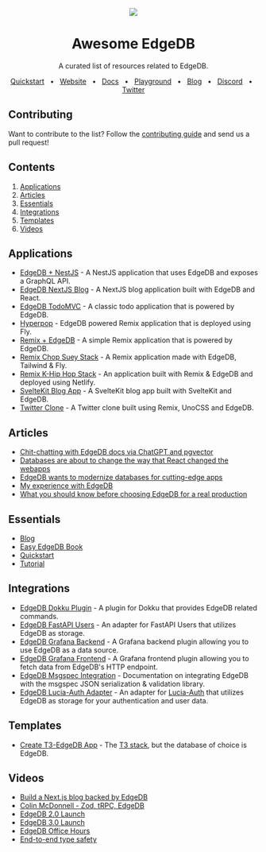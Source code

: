 <div align="center">
  <p align="center">
    <a href="https://www.edgedb.com" target="blank">
      <img src="https://www.edgedb.com/github_banner.png" />
    </a>
  </p>

  <h1>Awesome EdgeDB</h1>
  <p>A curated list of resources related to EdgeDB.</p>

  <a href="https://www.edgedb.com/docs/guides/quickstart">Quickstart</a>
  <span>&nbsp;&nbsp;•&nbsp;&nbsp;</span>
  <a href="https://www.edgedb.com">Website</a>
  <span>&nbsp;&nbsp;•&nbsp;&nbsp;</span>
  <a href="https://www.edgedb.com/docs">Docs</a>
  <span>&nbsp;&nbsp;•&nbsp;&nbsp;</span>
  <a href="https://www.edgedb.com/tutorial">Playground</a>
  <span>&nbsp;&nbsp;•&nbsp;&nbsp;</span>
  <a href="https://www.edgedb.com/blog">Blog</a>
  <span>&nbsp;&nbsp;•&nbsp;&nbsp;</span>
  <a href="https://discord.gg/umUueND6ag">Discord</a>
  <span>&nbsp;&nbsp;•&nbsp;&nbsp;</span>
  <a href="https://twitter.com/edgedatabase">Twitter</a>
</div>

## Contributing
Want to contribute to the list? Follow the [contributing guide](/CONTRIBUTING.md) and send us a pull request!

## Contents
1. [Applications](#applications)
2. [Articles](#articles)
3. [Essentials](#essentials)
4. [Integrations](#integrations)
5. [Templates](#templates)
6. [Videos](#videos)

## Applications
- [EdgeDB + NestJS](https://github.com/tdolsen/edgedb-nestjs-example) - A NestJS application that uses EdgeDB and exposes a GraphQL API.
- [EdgeDB NextJS Blog](https://github.com/colinhacks/edgedb-nextjs-blog) - A NextJS blog application built with EdgeDB and React.
- [EdgeDB TodoMVC](https://github.com/edgedb/simpletodo) - A classic todo application that is powered by EdgeDB.
- [Hyperpop](https://github.com/edgedb/remix) - EdgeDB powered Remix application that is deployed using Fly.
- [Remix + EdgeDB](https://github.com/jacob-ebey/remix-edgedb) - A simple Remix application that is powered by EdgeDB.
- [Remix Chop Suey Stack](https://github.com/jkcorrea/remix-chop-suey-stack) - A Remix application made with EdgeDB, Tailwind & Fly.
- [Remix K-Hip Hop Stack](https://github.com/AceroM/khiphop-stack) - An application built with Remix & EdgeDB and deployed using Netlify.
- [SvelteKit Blog App](https://github.com/pro7tech/sveltekit-blog-app) - A SvelteKit blog app built with SvelteKit and EdgeDB.
- [Twitter Clone](https://github.com/pokedotdev/twitter-clone) - A Twitter clone built using Remix, UnoCSS and EdgeDB.

## Articles
- [Chit-chatting with EdgeDB docs via ChatGPT and pgvector](https://www.edgedb.com/blog/chit-chatting-with-edgedb-docs-via-chatgpt-and-pgvector)
- [Databases are about to change the way that React changed the webapps](https://miroslavpetrik.medium.com/databases-are-about-to-change-the-way-that-react-changed-the-webapps-aef81665dd81)
- [EdgeDB wants to modernize databases for cutting-edge apps](https://techcrunch.com/2022/04/22/edgedb-wants-to-modernize-databases-for-cutting-edge-apps/)
- [My experience with EdgeDB](https://divan.dev/posts/edgedb/)
- [What you should know before choosing EdgeDB for a real production](https://careers.semrush.com/en/blog/what-you-should-know-before-choosing-edgedb-for-a-real-production/)

## Essentials
- [Blog](https://www.edgedb.com/blog)
- [Easy EdgeDB Book](https://www.edgedb.com/easy-edgedb)
- [Quickstart](https://www.edgedb.com/docs/guides/quickstart)
- [Tutorial](https://www.edgedb.com/tutorial)

## Integrations
- [EdgeDB Dokku Plugin](https://github.com/IgnisDa/dokku-edgedb) - A plugin for Dokku that provides EdgeDB related commands.
- [EdgeDB FastAPI Users](https://github.com/0xsirsaif/fastapiusers-edgedb) - An adapter for FastAPI Users that utilizes EdgeDB as storage.
- [EdgeDB Grafana Backend](https://github.com/washed/edgedb-grafana-backend) - A Grafana backend plugin allowing you to use EdgeDB as a data source.
- [EdgeDB Grafana Frontend](https://github.com/edgedb/edgedb-grafana-frontend) - A Grafana frontend plugin allowing you to fetch data from EdgeDB's HTTP endpoint.
- [EdgeDB Msgspec Integration](https://jcristharif.com/msgspec/examples/edgedb.html) - Documentation on integrating EdgeDB with the msgspec JSON serialization & validation library.
- [EdgeDB Lucia-Auth Adapter](https://github.com/JitPackJoyride/lucia-adapter-edgedb) - An adapter for [Lucia-Auth](https://lucia-auth.com/) that utilizes EdgeDB as storage for your authentication and user data.

## Templates
- [Create T3-EdgeDB App](https://github.com/PastelStoic/create-t3-edgedb-app) - The [T3 stack](https://init.tips/), but the database of choice is EdgeDB.

## Videos
- [Build a Next.js blog backed by EdgeDB](https://www.youtube.com/watch?v=G17Xc8cnSI0)
- [Colin McDonnell - Zod, tRPC, EdgeDB](https://www.youtube.com/watch?v=WVRLim8A8-I)
- [EdgeDB 2.0 Launch](https://www.youtube.com/watch?v=1jloGHV31Ow)
- [EdgeDB 3.0 Launch](https://www.youtube.com/watch?v=bqD5CThzmw4)
- [EdgeDB Office Hours](https://www.youtube.com/playlist?list=PLhNSoGM2ik6Rd3b5TT1DJzQej8jtcSYGe)
- [End-to-end type safety](https://www.youtube.com/watch?v=NAbEo2_6Us4&t=2422s)
